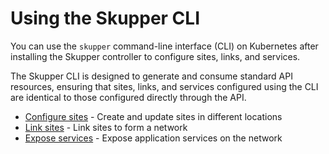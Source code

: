 # Using the Skupper CLI

You can use the `skupper` command-line interface (CLI) on Kubernetes
after installing the Skupper controller to configure sites, links, and
services.

The Skupper CLI is designed to generate and consume standard API
resources, ensuring that sites, links, and services configured using
the CLI are identical to those configured directly through the API.

* [Configure sites](site-configuration.html) - Create and update sites
  in different locations
* [Link sites](site-linking.html) - Link sites to form a network
* [Expose services](service-exposure.html) - Expose application
  services on the network
